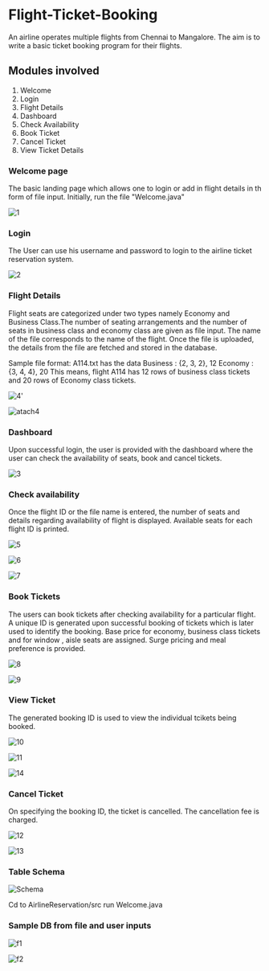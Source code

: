 # Flight-Ticket-Booking

An airline operates multiple flights from Chennai to Mangalore. The aim is to write a basic
ticket booking program for their flights.

## Modules involved 
1) Welcome
2) Login
3) Flight Details
4) Dashboard
5) Check Availability
6) Book Ticket
7) Cancel Ticket
8) View Ticket Details

### Welcome page
The basic landing page which allows one to login or add in flight details in th form of file 
input. Initially, run the file "Welcome.java"

![1](https://user-images.githubusercontent.com/58515646/115336273-83144780-a1bc-11eb-880f-93a894985b2b.JPG)

### Login
The User can use his username and password to login to the airline ticket reservation system.

![2](https://user-images.githubusercontent.com/58515646/115336363-b7880380-a1bc-11eb-9c98-49a295448443.JPG)

### Flight Details
Flight seats are categorized under two types namely Economy and Business Class.The number of seating arrangements and 
the number of seats in business class and economy class are given as file input. The name of the file corresponds to the 
name of the flight. Once the file is uploaded, the details from the file are fetched and stored in the database.

Sample file format:
A114.txt has the data
Business : {2, 3, 2}, 12
Economy : {3, 4, 4}, 20
This means, flight A114 has 12 rows of business class tickets and 20 rows of Economy class tickets.

![4](https://user-images.githubusercontent.com/58515646/115336866-9ecc1d80-a1bd-11eb-8902-802d7136c8dc.JPG)'

![atach4](https://user-images.githubusercontent.com/58515646/115336941-bd321900-a1bd-11eb-820c-1859dbda0926.JPG)

### Dashboard
Upon successful login, the user is provided with the dashboard where the user can check the availability of seats, book and
cancel tickets.

![3](https://user-images.githubusercontent.com/58515646/115337188-26199100-a1be-11eb-8d53-5e7dace50994.JPG)

### Check availability
Once the flight ID or the file name is entered, the number of seats and details regarding availability of flight is displayed.
Available seats for each flight ID is printed.

![5](https://user-images.githubusercontent.com/58515646/115337519-c079d480-a1be-11eb-90ca-69c36f9d50a8.JPG)

![6](https://user-images.githubusercontent.com/58515646/115337543-ce2f5a00-a1be-11eb-8cb8-025f5fc4fa59.JPG)

![7](https://user-images.githubusercontent.com/58515646/115337570-d8e9ef00-a1be-11eb-8804-0b01d8416c56.JPG)

### Book Tickets
The users can book tickets after checking availability for a particular flight. A unique ID is generated upon successful
booking of tickets which is later used to identify the booking. Base price for economy, business class tickets and for window , aisle 
seats are assigned. Surge pricing and meal preference is provided.

![8](https://user-images.githubusercontent.com/58515646/115338165-e489e580-a1bf-11eb-8bba-44b01488c9a3.JPG)

![9](https://user-images.githubusercontent.com/58515646/115338220-fd929680-a1bf-11eb-9141-c44b6276e6c2.JPG)

### View Ticket
The generated booking ID is used to view the individual tcikets being booked.

![10](https://user-images.githubusercontent.com/58515646/115338316-392d6080-a1c0-11eb-8cd9-0c560b7451f0.JPG)

![11](https://user-images.githubusercontent.com/58515646/115338352-4b0f0380-a1c0-11eb-839b-ffe5297057e4.JPG)

![14](https://user-images.githubusercontent.com/58515646/115338395-60842d80-a1c0-11eb-80bd-41f690a2fd7f.JPG)

### Cancel Ticket
On specifying the booking ID, the ticket is cancelled. The cancellation fee is charged.

![12](https://user-images.githubusercontent.com/58515646/115338676-f4ee9000-a1c0-11eb-8723-994d39567c03.JPG)

![13](https://user-images.githubusercontent.com/58515646/115338866-544ca000-a1c1-11eb-8c96-3cc8056b90b4.JPG)

### Table Schema

![Schema](https://user-images.githubusercontent.com/58515646/115339089-ba392780-a1c1-11eb-878e-22588da2e234.JPG)

Cd to AirlineReservation/src run Welcome.java

### Sample DB from file and user inputs

![f1](https://user-images.githubusercontent.com/58515646/115339588-b5c13e80-a1c2-11eb-9b13-426f96c30ce3.JPG)

![f2](https://user-images.githubusercontent.com/58515646/115339612-c07bd380-a1c2-11eb-95c1-9103f5b822ab.JPG)
